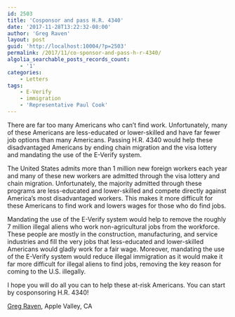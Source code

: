 ```yaml
---
id: 2503
title: 'Cosponsor and pass H.R. 4340'
date: '2017-11-28T13:22:32-08:00'
author: 'Greg Raven'
layout: post
guid: 'http://localhost:10004/?p=2503'
permalink: /2017/11/co-sponsor-and-pass-h-r-4340/
algolia_searchable_posts_records_count:
    - '1'
categories:
    - Letters
tags:
    - E-Verify
    - immigration
    - 'Representative Paul Cook'
---
```


There are far too many Americans who can’t find work. Unfortunately, many of these Americans are less-educated or lower-skilled and have far fewer job options than many Americans. Passing H.R. 4340 would help these disadvantaged Americans by ending chain migration and the visa lottery and mandating the use of the E-Verify system.

The United States admits more than 1 million new foreign workers each year and many of these new workers are admitted through the visa lottery and chain migration. Unfortunately, the majority admitted through these programs are less-educated and lower-skilled and compete directly against America’s most disadvantaged workers. This makes it more difficult for these Americans to find work and lowers wages for those who do find jobs.

Mandating the use of the E-Verify system would help to remove the roughly 7 million illegal aliens who work non-agricultural jobs from the workforce. These people are mostly in the construction, manufacturing, and service industries and fill the very jobs that less-educated and lower-skilled Americans would gladly work for a fair wage. Moreover, mandating the use of the E-Verify system would reduce illegal immigration as it would make it far more difficult for illegal aliens to find jobs, removing the key reason for coming to the U.S. illegally.

I hope you will do all you can to help these at-risk Americans. You can start by cosponsoring H.R. 4340!

[Greg Raven](https://www.gregraven.org), Apple Valley, CA